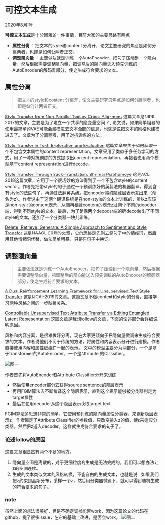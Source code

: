 # 可控文本生成

2020年8月1号

**可控文本生成**是十分困难的一件事情，目前大家的主要思路有两点
- **属性分离** ：把文本的style和content 分离开，论文主要研究的焦点是如何分离两者，也即是如何让两者正交。
- **调整隐向量** ：主要做法就是训练一个AutoEncoder，把句子压缩到一个隐向量，然后根据需要调整隐向量，把调整后的隐向量送入预先训练的AutoEncoder的解码器部分，使之生成符合要求的文本。




## 属性分离

> 把文本的style和content 分离开，论文主要研究的焦点是如何分离两者，也即是如何让两者正交。

[Style Transfer from Non-Parallel Text by Cross-Alignment](https://papers.nips.cc/paper/7259-style-transfer-from-non-parallel-text-by-cross-alignment.pdf) 这篇文章是NIPS 2017的文章，主要是为了建立一个共享的隐变量空间 Z , 论文说，如果简单粗暴的使用最简单的VAE可能会建模进去文本全部的信息，也就是说把文本的风格也建模进去了。文章为了分离两者，用了对抗训练的方法。

[Style Transfer in Text: Exploration and Evaluation](https://arxiv.org/abs/1711.06861) 这篇文章聚焦于如何获取一个不包含文本属性的content representation。文章采用了类似于多任务学习的方式，用了一种对抗训练的方式提取出content representation，再接着使用两个模型基于content representation进行decode。

[Style Transfer Through Back-Translation. Shrimai Prabhumoye](https://link.zhihu.com/?target=https%3A//arxiv.org/abs/1804.09000) 这是ACL 2018这篇文章，它用了一个很巧妙的方法得到了一个不包含style的content vector。作者先把带style的句子通过一个预训练好的英翻法的机器翻译，得到含有style的法语句子，再通过法翻英系统，把encoder端的隐藏层表示拿出来（命名为z）。作者说由于这两个翻译系统是在non-style的文本上训练的，所以z应该是non-style的content表示，从而再根据content的表示z过两个不同的deocder端，得到不同style的文本。最后，为了确保两个decoder端的确decode出了不同style的文本，还加了一个分类器一块儿训练。

[Delete, Retrieve, Generate: A Simple Approach to Sentiment and Style Transfer](https://arxiv.org/abs/1804.06437) 这是NAACL 2018的文章，它的思路是先删去源句子中的情绪词，然后用其他情绪词代替，做法简单粗暴，只是在句子中换词。



## 调整隐向量

> 主要做法就是训练一个AutoEncoder，把句子压缩到一个隐向量，然后根据需要调整隐向量，把调整后的隐向量送入预先训练的AutoEncoder的解码器部分，使之生成符合要求的文本。

[A Dual Reinforcement Learning Framework for Unsupervised Text Style Transfer](https://export.arxiv.org/pdf/1905.10060) 
这是IJCAI-2019的文章。这篇文章不做content和style的分离，直接学习两种风格之间的一步映射关系。


[Controllable Unsupervised Text Attribute Transfer via Editing Entangled Latent Representation](https://arxiv.org/abs/1905.12926v1) 这篇文章是我想follow的文章，下面的论述部分会详细说明原因。

风格和内容分离，是很难做好分离，现在大家更倾向于把隐向量微调来生成符合要求的文本。作者说他们不同于传统的方法，将属性和内容表示分开进行建模。作者直接使用内容和属性缠绕在一起的表示。
文中的模型主要分为两部分，一个是基于transformer的AutoEncoder，一个是Attribute 的Classifier。

![图一](https://github.com/liupeng0606/-/blob/master/111.png)

作者首先将AutoEncoder和Attribute Classifier分开来训练
- 然后使用encoder部分去获得source sentence的隐层表示
- 再用FGIM算法去不断编译这个隐层表示，直到这个表示能够被分类器判定为target属性
- 最后在使用decoder从这个隐层表示获取target text.


FGIM算法的思想非常的简单，它使用预训练的隐向量属性分类器，来更新隐层表示z，作者固定了Attribute Classifier的参数值，只改变输入z的值，使z来适应分类器。然后把z送入decoder。这样就生成符合要求的句子了。


### 论述follow的原因
这篇文章很显然有两个不足的地方。
1. 隐向量空间是离散的，对于更细粒度的生成是无法完成的，我们可以想办法让z的空间连续。
2. 生成的文本类似文本的风格转换，不能自由的生成文本，也就是说，如果我们把z约束到高斯分布，采样一个z，然后用分类器微调下，就可以得到随机生成的符合要求的句子。
### note
虽然上面的想法很美好，但是不确定调参能否work，因为这篇论文的代码在github，提了很多issue，在它的基础上改进，是否会work。
![图二](https://github.com/liupeng0606/-/blob/master/2222.png)

